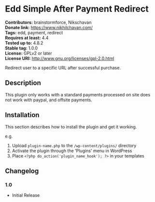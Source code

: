 # Edd Simple After Payment Redirect #
**Contributors:** brainstormforce, Nikschavan  
**Donate link:** https://www.nikhilchavan.com/  
**Tags:** edd, payment, redirect  
**Requires at least:** 4.4  
**Tested up to:** 4.8.2  
**Stable tag:** 1.0.0  
**License:** GPLv2 or later  
**License URI:** http://www.gnu.org/licenses/gpl-2.0.html  

Redirect user to a specific URL after successful purchase.

## Description ##

This plugin only works with a standard payments processed on site does not work with paypal, and offsite payments.

## Installation ##

This section describes how to install the plugin and get it working.

e.g.

1. Upload `plugin-name.php` to the `/wp-content/plugins/` directory
1. Activate the plugin through the 'Plugins' menu in WordPress
1. Place `<?php do_action('plugin_name_hook'); ?>` in your templates


## Changelog ##

### 1.0 ###
* Initial Release

